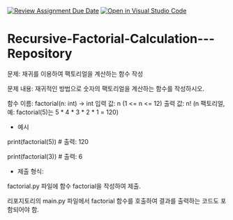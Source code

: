 [![Review Assignment Due Date](https://classroom.github.com/assets/deadline-readme-button-22041afd0340ce965d47ae6ef1cefeee28c7c493a6346c4f15d667ab976d596c.svg)](https://classroom.github.com/a/hvyxAwCl)
[![Open in Visual Studio Code](https://classroom.github.com/assets/open-in-vscode-2e0aaae1b6195c2367325f4f02e2d04e9abb55f0b24a779b69b11b9e10269abc.svg)](https://classroom.github.com/online_ide?assignment_repo_id=18260318&assignment_repo_type=AssignmentRepo)
# Recursive-Factorial-Calculation---Repository

문제: 재귀를 이용하여 팩토리얼을 계산하는 함수 작성

문제 내용: 재귀적인 방법으로 숫자의 팩토리얼을 계산하는 함수를 작성하시오.

함수 이름: factorial(n: int) -> int
입력 값: n (1 <= n <= 12)
출력 값: n! (n 팩토리얼, 예: factorial(5)는 5 * 4 * 3 * 2 * 1 = 120)

- 예시

print(factorial(5))  # 출력: 120

print(factorial(3))  # 출력: 6

- 제출 형식:

factorial.py 파일에 함수 factorial을 작성하여 제출.

리포지토리의 main.py 파일에서 factorial 함수를 호출하여 결과를 출력하는 코드도 포함되어야 함.
